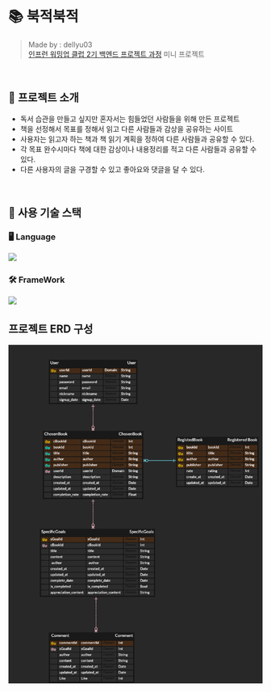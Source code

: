 # 📚 북적북적
> Made by : dellyu03  
> [인프런 워밍업 클럽 2기 백엔드 프로젝트 과정](https://www.inflearn.com/course/offline/warmup-club-2-be-bk#program) 미니 프로젝트

<br>

## 📕 프로젝트 소개
- 독서 습관을 만들고 싶지만 혼자서는 힘들었던 사람들을 위해 만든 프로젝트
- 책을 선정해서 목표를 정해서 읽고 다른 사람들과 감상을 공유하는 사이트
- 사용자는 읽고자 하는 책과 책 읽기 계획을 정하여 다른 사람들과 공유할 수 있다.
- 각 목표 완수시마다 책에 대한 감상이나 내용정리를 적고 다른 사람들과 공유할 수 있다.
- 다른 사용자의 글을 구경할 수 있고 좋아요와 댓글을 달 수 있다.

<br>

## 📗 사용 기술 스택

### 🖥 Language

<img src="https://img.shields.io/badge/Kotlin-7F52FF?style=for-the-badge&logo=kotlin&logoColor=white">




### 🛠 FrameWork

<img src="https://img.shields.io/badge/Spring boot-6DB33F?style=for-the-badge&logo=springboot&logoColor=white"> 

<br>

## 프로젝트 ERD 구성

<img src = "./img/erd.png">





